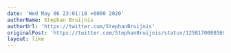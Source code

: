```yaml
---
date: 'Wed May 06 23:01:18 +0000 2020'
authorName: Stephan Bruijnis
authorUrl: 'https://twitter.com/StephanBruijnis'
originalPost: 'https://twitter.com/StephanBruijnis/status/1258170000369688576'
layout: like
---
```

